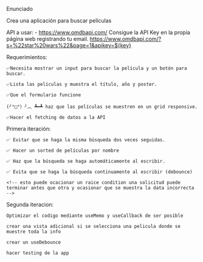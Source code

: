 Enunciado

Crea una aplicación para buscar películas

API a usar: - https://www.omdbapi.com/ Consigue la API Key en la propia página web registrando tu email.
https://www.omdbapi.com/?s=%22star%20wars%22&page=1&apikey=${key}

Requerimientos:

    ✅Necesita mostrar un input para buscar la película y un botón para buscar.

    ✅Lista las películas y muestra el título, año y poster.

    ✅Que el formulario funcione

    (╯°□°）╯︵ ┻━┻ haz que las películas se muestren en un grid responsive.

    ✅Hacer el fetching de datos a la API

Primera iteración:

    ✅ Evitar que se haga la misma búsqueda dos veces seguidas.

    ✅ Hacer un sorted de películas por nombre

    ✅ Haz que la búsqueda se haga automáticamente al escribir.

    ✅ Evita que se haga la búsqueda continuamente al escribir (debounce)

    <!-- esto puede ocacionar un raice condition una solicitud puede terminar antes que otra y ocasionar que se muestra la data incorrecta -->

Segunda iteracion:

    Optimizar el codigo mediante useMemo y useCallback de ser posible

    crear una vista adicional si se selecciona una pelicula donde se muestre toda la info

    crear un useDebounce

    hacer testing de la app
